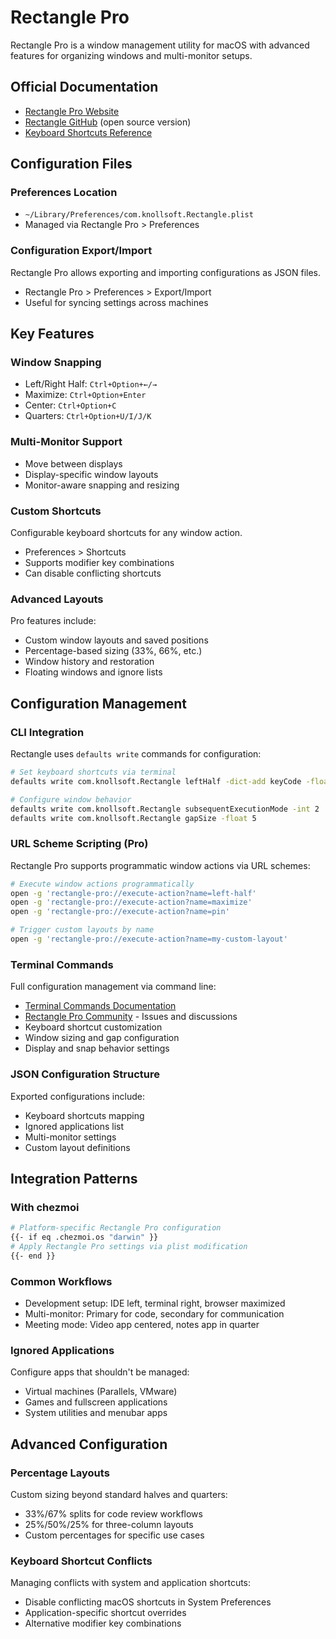 # Rectangle Pro

Rectangle Pro is a window management utility for macOS with advanced features for organizing windows and multi-monitor setups.

## Official Documentation

- [Rectangle Pro Website](https://rectangleapp.com/pro)
- [Rectangle GitHub](https://github.com/rxhanson/Rectangle) (open source version)
- [Keyboard Shortcuts Reference](https://rectangleapp.com/pro/keyboard-shortcuts)

## Configuration Files

### Preferences Location
- `~/Library/Preferences/com.knollsoft.Rectangle.plist`
- Managed via Rectangle Pro > Preferences

### Configuration Export/Import
Rectangle Pro allows exporting and importing configurations as JSON files.
- Rectangle Pro > Preferences > Export/Import
- Useful for syncing settings across machines

## Key Features

### Window Snapping
- Left/Right Half: `Ctrl+Option+←/→`
- Maximize: `Ctrl+Option+Enter`
- Center: `Ctrl+Option+C`
- Quarters: `Ctrl+Option+U/I/J/K`

### Multi-Monitor Support
- Move between displays
- Display-specific window layouts
- Monitor-aware snapping and resizing

### Custom Shortcuts
Configurable keyboard shortcuts for any window action.
- Preferences > Shortcuts
- Supports modifier key combinations
- Can disable conflicting shortcuts

### Advanced Layouts
Pro features include:
- Custom window layouts and saved positions
- Percentage-based sizing (33%, 66%, etc.)
- Window history and restoration
- Floating windows and ignore lists

## Configuration Management

### CLI Integration
Rectangle uses `defaults write` commands for configuration:
```bash
# Set keyboard shortcuts via terminal
defaults write com.knollsoft.Rectangle leftHalf -dict-add keyCode -float 123 modifierFlags -float 1572864

# Configure window behavior
defaults write com.knollsoft.Rectangle subsequentExecutionMode -int 2
defaults write com.knollsoft.Rectangle gapSize -float 5
```

### URL Scheme Scripting (Pro)
Rectangle Pro supports programmatic window actions via URL schemes:
```bash
# Execute window actions programmatically
open -g 'rectangle-pro://execute-action?name=left-half'
open -g 'rectangle-pro://execute-action?name=maximize'
open -g 'rectangle-pro://execute-action?name=pin'

# Trigger custom layouts by name
open -g 'rectangle-pro://execute-action?name=my-custom-layout'
```

### Terminal Commands
Full configuration management via command line:
- [Terminal Commands Documentation](https://github.com/rxhanson/Rectangle/blob/main/TerminalCommands.md)
- [Rectangle Pro Community](https://github.com/rxhanson/RectanglePro-Community) - Issues and discussions
- Keyboard shortcut customization
- Window sizing and gap configuration
- Display and snap behavior settings

### JSON Configuration Structure
Exported configurations include:
- Keyboard shortcuts mapping
- Ignored applications list
- Multi-monitor settings
- Custom layout definitions

## Integration Patterns

### With chezmoi
```bash
# Platform-specific Rectangle Pro configuration
{{- if eq .chezmoi.os "darwin" }}
# Apply Rectangle Pro settings via plist modification
{{- end }}
```

### Common Workflows
- Development setup: IDE left, terminal right, browser maximized
- Multi-monitor: Primary for code, secondary for communication
- Meeting mode: Video app centered, notes app in quarter

### Ignored Applications
Configure apps that shouldn't be managed:
- Virtual machines (Parallels, VMware)
- Games and fullscreen applications
- System utilities and menubar apps

## Advanced Configuration

### Percentage Layouts
Custom sizing beyond standard halves and quarters:
- 33%/67% splits for code review workflows
- 25%/50%/25% for three-column layouts
- Custom percentages for specific use cases

### Keyboard Shortcut Conflicts
Managing conflicts with system and application shortcuts:
- Disable conflicting macOS shortcuts in System Preferences
- Application-specific shortcut overrides
- Alternative modifier key combinations